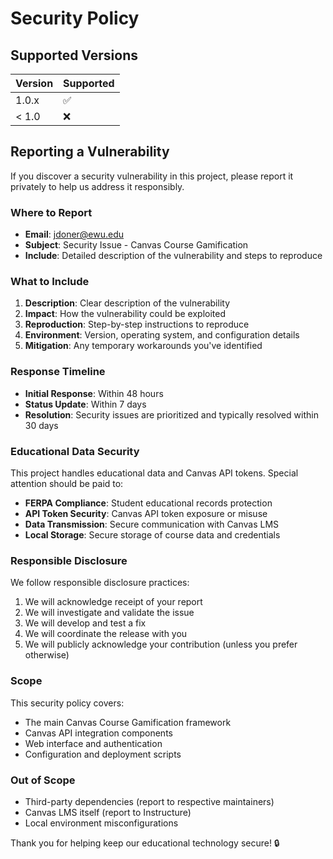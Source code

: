 # Security Policy

## Supported Versions

| Version | Supported          |
| ------- | ------------------ |
| 1.0.x   | :white_check_mark: |
| < 1.0   | :x:                |

## Reporting a Vulnerability

If you discover a security vulnerability in this project, please report it privately to help us address it responsibly.

### Where to Report

- **Email**: jdoner@ewu.edu
- **Subject**: Security Issue - Canvas Course Gamification
- **Include**: Detailed description of the vulnerability and steps to reproduce

### What to Include

1. **Description**: Clear description of the vulnerability
2. **Impact**: How the vulnerability could be exploited
3. **Reproduction**: Step-by-step instructions to reproduce
4. **Environment**: Version, operating system, and configuration details
5. **Mitigation**: Any temporary workarounds you've identified

### Response Timeline

- **Initial Response**: Within 48 hours
- **Status Update**: Within 7 days
- **Resolution**: Security issues are prioritized and typically resolved within 30 days

### Educational Data Security

This project handles educational data and Canvas API tokens. Special attention should be paid to:

- **FERPA Compliance**: Student educational records protection
- **API Token Security**: Canvas API token exposure or misuse
- **Data Transmission**: Secure communication with Canvas LMS
- **Local Storage**: Secure storage of course data and credentials

### Responsible Disclosure

We follow responsible disclosure practices:

1. We will acknowledge receipt of your report
2. We will investigate and validate the issue
3. We will develop and test a fix
4. We will coordinate the release with you
5. We will publicly acknowledge your contribution (unless you prefer otherwise)

### Scope

This security policy covers:

- The main Canvas Course Gamification framework
- Canvas API integration components
- Web interface and authentication
- Configuration and deployment scripts

### Out of Scope

- Third-party dependencies (report to respective maintainers)
- Canvas LMS itself (report to Instructure)
- Local environment misconfigurations

Thank you for helping keep our educational technology secure! 🔒
